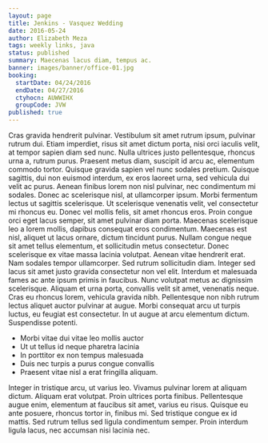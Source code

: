 ```yaml
---
layout: page
title: Jenkins - Vasquez Wedding
date: 2016-05-24
author: Elizabeth Meza
tags: weekly links, java
status: published
summary: Maecenas lacus diam, tempus ac.
banner: images/banner/office-01.jpg
booking:
  startDate: 04/24/2016
  endDate: 04/27/2016
  ctyhocn: AUWWIHX
  groupCode: JVW
published: true
---
```

Cras gravida hendrerit pulvinar. Vestibulum sit amet rutrum ipsum, pulvinar rutrum dui. Etiam imperdiet, risus sit amet dictum porta, nisi orci iaculis velit, at tempor sapien diam sed nunc. Nulla ultrices justo pellentesque, rhoncus urna a, rutrum purus. Praesent metus diam, suscipit id arcu ac, elementum commodo tortor. Quisque gravida sapien vel nunc sodales pretium. Quisque sagittis, dui non euismod interdum, ex eros laoreet urna, sed vehicula dui velit ac purus. Aenean finibus lorem non nisl pulvinar, nec condimentum mi sodales. Donec ac scelerisque nisl, at ullamcorper ipsum. Morbi fermentum lectus ut sagittis scelerisque. Ut scelerisque venenatis velit, vel consectetur mi rhoncus eu. Donec vel mollis felis, sit amet rhoncus eros. Proin congue orci eget lacus semper, sit amet pulvinar diam porta. Maecenas scelerisque leo a lorem mollis, dapibus consequat eros condimentum.
Maecenas est nisl, aliquet ut lacus ornare, dictum tincidunt purus. Nullam congue neque sit amet tellus elementum, et sollicitudin metus consectetur. Donec scelerisque ex vitae massa lacinia volutpat. Aenean vitae hendrerit erat. Nam sodales tempor ullamcorper. Sed rutrum sollicitudin diam. Integer sed lacus sit amet justo gravida consectetur non vel elit. Interdum et malesuada fames ac ante ipsum primis in faucibus. Nunc volutpat metus ac dignissim scelerisque. Aliquam et urna porta, convallis velit sit amet, venenatis neque. Cras eu rhoncus lorem, vehicula gravida nibh. Pellentesque non nibh rutrum lectus aliquet auctor pulvinar at augue. Morbi consequat arcu ut turpis luctus, eu feugiat est consectetur. In ut augue at arcu elementum dictum. Suspendisse potenti.

* Morbi vitae dui vitae leo mollis auctor
* Ut ut tellus id neque pharetra lacinia
* In porttitor ex non tempus malesuada
* Duis nec turpis a purus congue convallis
* Praesent vitae nisl a erat fringilla aliquam.

Integer in tristique arcu, ut varius leo. Vivamus pulvinar lorem at aliquam dictum. Aliquam erat volutpat. Proin ultrices porta finibus. Pellentesque augue enim, elementum at faucibus sit amet, varius eu risus. Quisque eu ante posuere, rhoncus tortor in, finibus mi. Sed tristique congue ex id mattis. Sed rutrum tellus sed ligula condimentum semper. Proin interdum ligula lacus, nec accumsan nisi lacinia nec.
